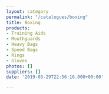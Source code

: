 ```yaml
---
layout: category
permalink: "/catalogues/boxing"
title: Boxing
products:
- Training Aids
- Mouthguards
- Heavy Bags
- Speed Bags
- Rings
- Gloves
photos: []
suppliers: []
date: '2019-03-29T22:56:16.000+00:00'

---
```

